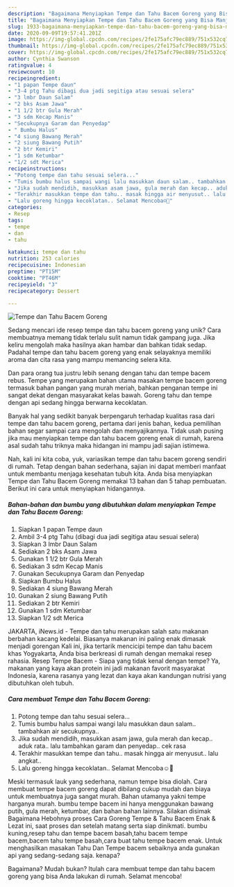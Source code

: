 ```yaml
---
description: "Bagaimana Menyiapkan Tempe dan Tahu Bacem Goreng yang Bisa Manjain Lidah"
title: "Bagaimana Menyiapkan Tempe dan Tahu Bacem Goreng yang Bisa Manjain Lidah"
slug: 1933-bagaimana-menyiapkan-tempe-dan-tahu-bacem-goreng-yang-bisa-manjain-lidah
date: 2020-09-09T19:57:41.201Z
image: https://img-global.cpcdn.com/recipes/2fe175afc79ec889/751x532cq70/tempe-dan-tahu-bacem-goreng-foto-resep-utama.jpg
thumbnail: https://img-global.cpcdn.com/recipes/2fe175afc79ec889/751x532cq70/tempe-dan-tahu-bacem-goreng-foto-resep-utama.jpg
cover: https://img-global.cpcdn.com/recipes/2fe175afc79ec889/751x532cq70/tempe-dan-tahu-bacem-goreng-foto-resep-utama.jpg
author: Cynthia Swanson
ratingvalue: 4
reviewcount: 10
recipeingredient:
- "1 papan Tempe daun"
- "3-4 ptg Tahu dibagi dua jadi segitiga atau sesuai selera"
- "3 lmbr Daun Salam"
- "2 bks Asam Jawa"
- "1 1/2 btr Gula Merah"
- "3 sdm Kecap Manis"
- "Secukupnya Garam dan Penyedap"
- " Bumbu Halus"
- "4 siung Bawang Merah"
- "2 siung Bawang Putih"
- "2 btr Kemiri"
- "1 sdm Ketumbar"
- "1/2 sdt Merica"
recipeinstructions:
- "Potong tempe dan tahu sesuai selera..."
- "Tumis bumbu halus sampai wangi lalu masukkan daun salam.. tambahkan air secukupnya.."
- "Jika sudah mendidih, masukkan asam jawa, gula merah dan kecap.. aduk rata.. lalu tambahkan garam dan penyedap.. cek rasa"
- "Terakhir masukkan tempe dan tahu.. masak hingga air menyusut.. lalu angkat.."
- "Lalu goreng hingga kecoklatan.. Selamat Mencoba☺️🤗"
categories:
- Resep
tags:
- tempe
- dan
- tahu

katakunci: tempe dan tahu 
nutrition: 253 calories
recipecuisine: Indonesian
preptime: "PT15M"
cooktime: "PT46M"
recipeyield: "3"
recipecategory: Dessert

---
```



![Tempe dan Tahu Bacem Goreng](https://img-global.cpcdn.com/recipes/2fe175afc79ec889/751x532cq70/tempe-dan-tahu-bacem-goreng-foto-resep-utama.jpg)

Sedang mencari ide resep tempe dan tahu bacem goreng yang unik? Cara membuatnya memang tidak terlalu sulit namun tidak gampang juga. Jika keliru mengolah maka hasilnya akan hambar dan bahkan tidak sedap. Padahal tempe dan tahu bacem goreng yang enak selayaknya memiliki aroma dan cita rasa yang mampu memancing selera kita.

Dan para orang tua justru lebih senang dengan tahu dan tempe bacem rebus. Tempe yang merupakan bahan utama masakan tempe bacem goreng termasuk bahan pangan yang murah meriah, bahkan penganan tempe ini sangat dekat dengan masyarakat kelas bawah. Goreng tahu dan tempe dengan api sedang hingga berwarna kecoklatan.

Banyak hal yang sedikit banyak berpengaruh terhadap kualitas rasa dari tempe dan tahu bacem goreng, pertama dari jenis bahan, kedua pemilihan bahan segar sampai cara mengolah dan menyajikannya. Tidak usah pusing jika mau menyiapkan tempe dan tahu bacem goreng enak di rumah, karena asal sudah tahu triknya maka hidangan ini mampu jadi sajian istimewa.


Nah, kali ini kita coba, yuk, variasikan tempe dan tahu bacem goreng sendiri di rumah. Tetap dengan bahan sederhana, sajian ini dapat memberi manfaat untuk membantu menjaga kesehatan tubuh kita. Anda bisa menyiapkan Tempe dan Tahu Bacem Goreng memakai 13 bahan dan 5 tahap pembuatan. Berikut ini cara untuk menyiapkan hidangannya.

<!--inarticleads1-->

##### Bahan-bahan dan bumbu yang dibutuhkan dalam menyiapkan Tempe dan Tahu Bacem Goreng:

1. Siapkan 1 papan Tempe daun
1. Ambil 3-4 ptg Tahu (dibagi dua jadi segitiga atau sesuai selera)
1. Siapkan 3 lmbr Daun Salam
1. Sediakan 2 bks Asam Jawa
1. Gunakan 1 1/2 btr Gula Merah
1. Sediakan 3 sdm Kecap Manis
1. Gunakan Secukupnya Garam dan Penyedap
1. Siapkan  Bumbu Halus
1. Sediakan 4 siung Bawang Merah
1. Gunakan 2 siung Bawang Putih
1. Sediakan 2 btr Kemiri
1. Gunakan 1 sdm Ketumbar
1. Siapkan 1/2 sdt Merica


JAKARTA, iNews.id - Tempe dan tahu merupakan salah satu makanan berbahan kacang kedelai. Biasanya makanan ini paling enak dimasak menjadi gorengan Kali ini, jika tertarik mencicipi tempe dan tahu bacem khas Yogyakarta, Anda bisa berkreasi di rumah dengan memakai resep rahasia. Resep Tempe Bacem - Siapa yang tidak kenal dengan tempe? Ya, makanan yang kaya akan protein ini jadi makanan favorit masyarakat Indonesia, karena rasanya yang lezat dan kaya akan kandungan nutrisi yang dibutuhkan oleh tubuh. 

<!--inarticleads2-->

##### Cara membuat Tempe dan Tahu Bacem Goreng:

1. Potong tempe dan tahu sesuai selera...
1. Tumis bumbu halus sampai wangi lalu masukkan daun salam.. tambahkan air secukupnya..
1. Jika sudah mendidih, masukkan asam jawa, gula merah dan kecap.. aduk rata.. lalu tambahkan garam dan penyedap.. cek rasa
1. Terakhir masukkan tempe dan tahu.. masak hingga air menyusut.. lalu angkat..
1. Lalu goreng hingga kecoklatan.. Selamat Mencoba☺️🤗


Meski termasuk lauk yang sederhana, namun tempe bisa diolah. Cara membuat tempe bacem goreng dapat dibilang cukup mudah dan biaya untuk membuatnya juga sangat murah. Bahan utamanya yakni tempe harganya murah. bumbu tempe bacem ini hanya menggunakan bawang putih, gula merah, ketumbar, dan bahan bahan lainnya. Silakan disimak Bagaimana Hebohnya proses Cara Goreng Tempe &amp; Tahu Bacem Enak &amp; Lezat ini, saat proses dan setelah matang serta siap dinikmati. bumbu kuning,resep tahu dan tempe bacem basah,tahu bacem tempe bacem,bacem tahu tempe basah,cara buat tahu tempe bacem enak. Untuk menghasilkan masakan Tahu Dan Tempe bacem sebaiknya anda gunakan api yang sedang-sedang saja. kenapa? 

Bagaimana? Mudah bukan? Itulah cara membuat tempe dan tahu bacem goreng yang bisa Anda lakukan di rumah. Selamat mencoba!
